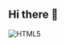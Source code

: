 ## Hi there 👋
![HTML5](https://img.shields.io/badge/HTML-239120?style=for-the-badge&logo=html5&logoColor=white)

<!--
**R1V3RA-1508/R1V3RA-1508** is a ✨ _special_ ✨ repository because its `README.md` (this file) appears on your GitHub profile.

Here are some ideas to get you started:

- 🔭 I’m currently working on ...
- 🌱 I’m currently learning ...
- 👯 I’m looking to collaborate on ...
- 🤔 I’m looking for help with ...
- 💬 Ask me about ...
- 📫 How to reach me: ...
- 😄 Pronouns: ...
- ⚡ Fun fact: ...
-->
